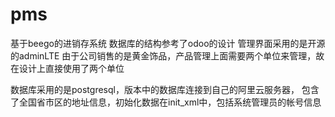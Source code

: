 # pms
基于beego的进销存系统
数据库的结构参考了odoo的设计
管理界面采用的是开源的adminLTE
由于公司销售的是黄金饰品，产品管理上面需要两个单位来管理，故在设计上直接使用了两个单位

数据库采用的是postgresql，版本中的数据库连接到自己的阿里云服务器，
包含了全国省市区的地址信息，初始化数据在init_xml中，包括系统管理员的帐号信息

